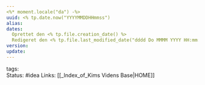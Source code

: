 ```yaml
---
<%* moment.locale("da") -%>
uuid: <% tp.date.now("YYYYMMDDHHmmss")
alias: 
dates:
  Oprettet den <% tp.file.creation_date() %>
  Redigeret den <% tp.file.last_modified_date("dddd Do MMMM YYYY HH:mm:ss") %>
version:
update:
---
```


tags:  
Status: #idea 
Links: [[_Index_of_Kims Videns Base|HOME]]

